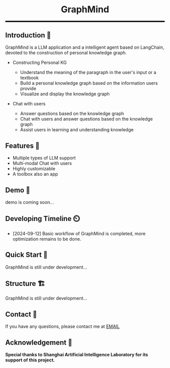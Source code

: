 <div style="border-bottom: 4px solid black; width: 100%; box-sizing: border-box; text-align: center; padding-top: 0.1rem;" align="center">
    <h1>GraphMind<br/></h1>
</div>


## Introduction 📖 
GraphMind is a LLM application and a intelligent agent based on LangChain, devoted to the construction of personal knowledge graph.

- Constructing Personal KG
  - Understand the meaning of the paragraph in the user's input or a textbook
  - Build a personal knowledge graph based on the information users provide
  - Visualize and display the knowledge graph

- Chat with users
  - Answer questions based on the knowledge graph
  - Chat with users and answer questions based on the knowledge graph
  - Assist users in learning and understanding knowledge

## Features 🌟

- Multiple types of LLM support
- Multi-modal Chat with users
- Highly customizable
- A toolbox also an app

## Demo 🎥
demo is coming soon...

## Developing Timeline ⏲️

- [2024-09-12] Basic workflow of GraphMind is completed, more optimization remains to be done.

## Quick Start 🚀

GraphMind is still under development...

## Structure 🏗️

GraphMind is still under development...


## Contact 📧
If you have any questions, please contact me at [EMAIL](mailto:jackiey101@foxmail.com)


## Acknowledgement 🙏

**Special thanks to Shanghai Artificial Intelligence Laboratory for its support of this project.**

